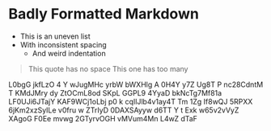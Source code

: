 #  Badly  Formatted  Markdown    

*  This is an uneven list
* With inconsistent spacing
   *    And weird indentation

>This quote has no space
>   This one has too many

L0bgG jkfLzO 4 Y wJugMHc yrbW bWXHlg A 0H4Y 
y7Z   Ug8T  P nc28CdntM T KMdJMry  dy ZtOCmL8od SKpL GGPL9
4YyaD  bkNcTg7Mf81a  LF0UJi6JTajY KAF9WCj1oLbj  p0 k cqIlJlb4v1ay4T Tm  1Zg If8wQJ 5RPXX 6jKm2xzSyILe v0fru w ZTrIyD 0DAXSAyyw d6TT Y t Exk w65v2vVyZ XAgoG F0Ee mvwg 2GTyrvOGH  vMVum4Mn L4wZ
 dTaF